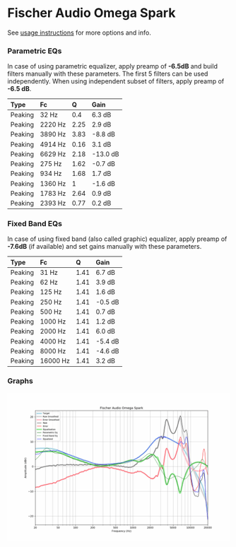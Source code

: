 # Fischer Audio Omega Spark
See [usage instructions](https://github.com/jaakkopasanen/AutoEq#usage) for more options and info.

### Parametric EQs
In case of using parametric equalizer, apply preamp of **-6.5dB** and build filters manually
with these parameters. The first 5 filters can be used independently.
When using independent subset of filters, apply preamp of **-6.5 dB**.

| Type    | Fc      |    Q | Gain     |
|:--------|:--------|:-----|:---------|
| Peaking | 32 Hz   | 0.4  | 6.3 dB   |
| Peaking | 2220 Hz | 2.25 | 2.9 dB   |
| Peaking | 3890 Hz | 3.83 | -8.8 dB  |
| Peaking | 4914 Hz | 0.16 | 3.1 dB   |
| Peaking | 6629 Hz | 2.18 | -13.0 dB |
| Peaking | 275 Hz  | 1.62 | -0.7 dB  |
| Peaking | 934 Hz  | 1.68 | 1.7 dB   |
| Peaking | 1360 Hz | 1    | -1.6 dB  |
| Peaking | 1783 Hz | 2.64 | 0.9 dB   |
| Peaking | 2393 Hz | 0.77 | 0.2 dB   |

### Fixed Band EQs
In case of using fixed band (also called graphic) equalizer, apply preamp of **-7.6dB**
(if available) and set gains manually with these parameters.

| Type    | Fc       |    Q | Gain    |
|:--------|:---------|:-----|:--------|
| Peaking | 31 Hz    | 1.41 | 6.7 dB  |
| Peaking | 62 Hz    | 1.41 | 3.9 dB  |
| Peaking | 125 Hz   | 1.41 | 1.6 dB  |
| Peaking | 250 Hz   | 1.41 | -0.5 dB |
| Peaking | 500 Hz   | 1.41 | 0.7 dB  |
| Peaking | 1000 Hz  | 1.41 | 1.2 dB  |
| Peaking | 2000 Hz  | 1.41 | 6.0 dB  |
| Peaking | 4000 Hz  | 1.41 | -5.4 dB |
| Peaking | 8000 Hz  | 1.41 | -4.6 dB |
| Peaking | 16000 Hz | 1.41 | 3.2 dB  |

### Graphs
![](./Fischer%20Audio%20Omega%20Spark.png)